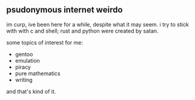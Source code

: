 ## psudonymous internet weirdo
im curp, ive been here for a while, despite what it may seem.
i try to stick with with c and shell; rust and python were created by satan.

some topics of interest for me:
+ gentoo
+ emulation
+ piracy
+ pure mathematics
+ writing 

and that's kind of it. 
